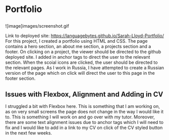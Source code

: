 # <p text-align: center> Portfolio </p>

<p  text-align: center> ![image]images/screenshot.gif </p>

Link to deployed site: https://languagebytes.github.io/Sarah-Lloyd-Portfolio/
For this project, I created a portfolio using HTML and CSS. The page contains a hero section, an about me section, a projects section and a footer. On clicking on a project, the viewer should be directed to the github deployed site. I added in anchor tags to direct the user to the relevant section. When the scoial icons are clicked, the user should be directed to the relevant pages. As I work in Russia, I have attempted to create a Russian version of the page which on click will direct the user to this page in the footer section. 

## Issues with Flexbox, Alignment and Adding in CV

I struggled a bit with Flexbox here. This is something that I am working on, as on very small screens the page does not change in the way I would like it to. This is something I will work on and go over with my tutor. Moreover, there are some text alignment issues due to anchor tags which I will need to fix and I would like to add in a link to my CV on click of the CV styled button in the next few weeks. 



